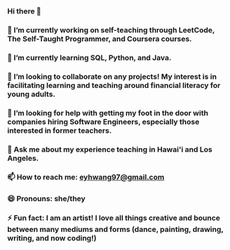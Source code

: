 ### Hi there 👋
### 🔭 I’m currently working on self-teaching through LeetCode, The Self-Taught Programmer, and Coursera courses.
### 🌱 I’m currently learning SQL, Python, and Java.
### 👯 I’m looking to collaborate on any projects! My interest is in facilitating learning and teaching around financial literacy for young adults.
### 🤔 I’m looking for help with getting my foot in the door with companies hiring Software Engineers, especially those interested in former teachers.
### 💬 Ask me about my experience teaching in Hawai'i and Los Angeles.
### 📫 How to reach me: eyhwang97@gmail.com
### 😄 Pronouns: she/they
### ⚡ Fun fact: I am an artist! I love all things creative and bounce between many mediums and forms (dance, painting, drawing, writing, and now coding!)


<!--
**estheryoojinhwang/estheryoojinhwang** is a ✨ _special_ ✨ repository because its `README.md` (this file) appears on your GitHub profile.

Here are some ideas to get you started:

### - 🔭 I’m currently self-teaching through practice on LeetCode, Coursera Courses on Data Science, Tableau, and many many many books.
### - 🌱 I’m currently learning SQL and Python for Data Science, as well as working on Tableau and Github projects to add to my portfolio.
### - 👯 I’m looking to collaborate on any data-related projects!
### - 🤔 I’m looking for help with finding Data Analyst positions.
### 💬 Ask me about my experience teaching PreCalculus and Algebra in Hawai'i and Los Angeles.
### 📫 How to reach me: eyhwang97@gmail.com
### 😄 Pronouns: she/they
### ⚡ Fun fact: I am an artist! I love all things creative and bounce between many mediums and forms (dance, painting, drawing, writing, etc.) My medium of choice at the moment is watercolor.
-->
